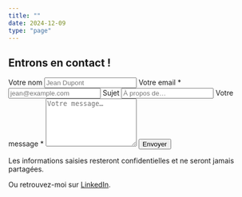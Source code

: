 ```yaml
---
title: ""
date: 2024-12-09
type: "page"
---
```

<section class="mw7 center pa4">
  <h1 class="tc f2 lh-title mb4">Entrons en contact !</h1>

  <!-- Carte formulaire (légère ombre + fond clair) -->
  <article class="bg-near-white br3 pa4 shadow-4">
    <form
      action="https://formspree.io/f/meogdeol"
      method="POST"
      aria-label="Formulaire de contact"
      class="measure-wide center"
    >
      <!-- Nom -->
      <label for="nom" class="f5 b db mb2">Votre nom</label>
      <input
        type="text" id="nom" name="nom"
        class="input-reset ba b--black-20 pa2 br2 mb3 db w-100"
        placeholder="Jean Dupont"
      />
      <!-- Email -->
      <label for="email" class="f5 b db mb2">Votre email <span class="red">*</span></label>
      <input
        type="email" id="email" name="email" required
        class="input-reset ba b--black-20 pa2 br2 mb3 db w-100"
        placeholder="jean@example.com"
      />
      <!-- Sujet (optionnel) -->
      <label for="sujet" class="f5 b db mb2">Sujet</label>
      <input
        type="text" id="sujet" name="sujet"
        class="input-reset ba b--black-20 pa2 br2 mb3 db w-100"
        placeholder="À propos de…"
      />
      <!-- Message -->
      <label for="message" class="f5 b db mb2">Votre message <span class="red">*</span></label>
      <textarea
        id="message" name="message" rows="6" required
        class="input-reset ba b--black-20 pa2 br2 mb4 db w-100"
        placeholder="Votre message…"></textarea>
      <!-- Honeypot anti-spam (invisible) -->
      <input type="text" name="_gotcha" style="display:none" />
      <!-- Redirection après succès -->
      <input type="hidden" name="_next" value="/merci/" />
      <button
        type="submit"
        class="dib pv2 ph4 bg-blue hover-bg-dark-blue white b--none br2 grow pointer"
      >
        Envoyer
      </button>
      <!-- Note RGPD -->
      <p class="f7 silver mt3">
        Les informations saisies resteront confidentielles et ne seront jamais partagées.
      </p>
    </form>
  </article>

<p class="mt4">
  Ou retrouvez-moi sur
  <a href="https://www.linkedin.com/in/alexandre-carton-741146175/"
     target="_blank" rel="noopener">LinkedIn</a>.
</p>

  </div>
</section>



